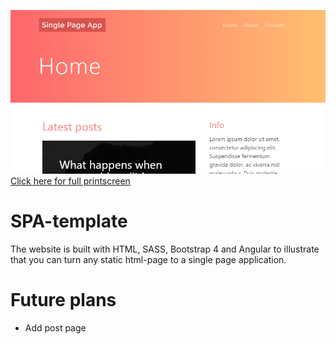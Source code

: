 ![Printscreen](https://raw.githubusercontent.com/GHVMZ/SPA-template/master/thumb.png)
[Click here for full printscreen](https://raw.githubusercontent.com/GHVMZ/SPA-template/master/printscreen.png)

# SPA-template
The website is built with HTML, SASS, Bootstrap 4 and Angular to illustrate that you can turn any static html-page to a single page application.

# Future plans
- Add post page
